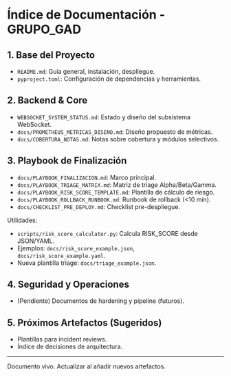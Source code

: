 # Índice de Documentación - GRUPO_GAD

## 1. Base del Proyecto
- `README.md`: Guía general, instalación, despliegue.
- `pyproject.toml`: Configuración de dependencias y herramientas.

## 2. Backend & Core
- `WEBSOCKET_SYSTEM_STATUS.md`: Estado y diseño del subsistema WebSocket.
- `docs/PROMETHEUS_METRICAS_DISENO.md`: Diseño propuesto de métricas.
- `docs/COBERTURA_NOTAS.md`: Notas sobre cobertura y módulos selectivos.

## 3. Playbook de Finalización
- `docs/PLAYBOOK_FINALIZACION.md`: Marco principal.
- `docs/PLAYBOOK_TRIAGE_MATRIX.md`: Matriz de triage Alpha/Beta/Gamma.
- `docs/PLAYBOOK_RISK_SCORE_TEMPLATE.md`: Plantilla de cálculo de riesgo.
- `docs/PLAYBOOK_ROLLBACK_RUNBOOK.md`: Runbook de rollback (<10 min).
- `docs/CHECKLIST_PRE_DEPLOY.md`: Checklist pre-despliegue.

Utilidades:
- `scripts/risk_score_calculator.py`: Calcula RISK_SCORE desde JSON/YAML.
- Ejemplos: `docs/risk_score_example.json`, `docs/risk_score_example.yaml`.
- Nueva plantilla triage: `docs/triage_example.json`.

## 4. Seguridad y Operaciones
- (Pendiente) Documentos de hardening y pipeline (futuros).

## 5. Próximos Artefactos (Sugeridos)
- Plantillas para incident reviews.
- Índice de decisiones de arquitectura.

---
Documento vivo. Actualizar al añadir nuevos artefactos.
